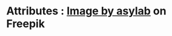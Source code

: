# Attributes : <a href="https://www.freepik.com/free-psd/template-wallet-cryptocurrency-mobile-app_12385833.htm?log-in=google">Image by asylab</a> on Freepik
